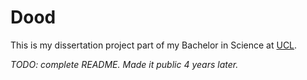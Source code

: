Dood
====

This is my dissertation project part of my Bachelor in Science at [UCL](https://www.ucl.ac.uk/).

*TODO: complete README. Made it public 4 years later.*
